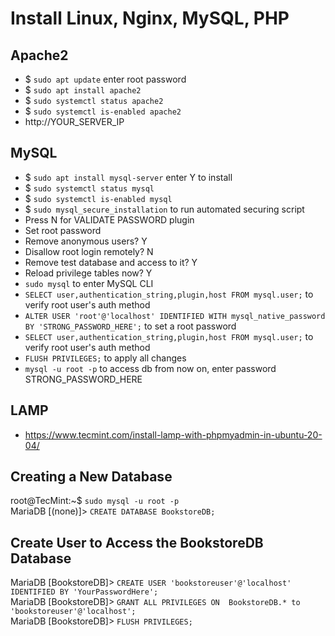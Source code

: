 # Install Linux, Nginx, MySQL, PHP
## Apache2
- $ `sudo apt update` enter root password
- $ `sudo apt install apache2`
- $ `sudo systemctl status apache2`
- $ `sudo systemctl is-enabled apache2`
- http://YOUR_SERVER_IP


## MySQL
- $ `sudo apt install mysql-server` enter Y to install
- $ `sudo systemctl status mysql`
- $ `sudo systemctl is-enabled mysql`
- $ `sudo mysql_secure_installation` to run automated securing script
- Press N for VALIDATE PASSWORD plugin
- Set root password
- Remove anonymous users? Y
- Disallow root login remotely? N
- Remove test database and access to it? Y
- Reload privilege tables now? Y
- `sudo mysql` to enter MySQL CLI
- `SELECT user,authentication_string,plugin,host FROM mysql.user;` to verify root user's auth method
- `ALTER USER 'root'@'localhost' IDENTIFIED WITH mysql_native_password BY 'STRONG_PASSWORD_HERE';` to set a root password
- `SELECT user,authentication_string,plugin,host FROM mysql.user;` to verify root user's auth method
- `FLUSH PRIVILEGES;` to apply all changes
- `mysql -u root -p` to access db from now on, enter password STRONG_PASSWORD_HERE



## LAMP
- https://www.tecmint.com/install-lamp-with-phpmyadmin-in-ubuntu-20-04/

## Creating a New Database
root@TecMint:~$ `sudo mysql -u root -p`\
MariaDB [(none)]> `CREATE DATABASE BookstoreDB;`


## Create User to Access the BookstoreDB Database
MariaDB [BookstoreDB]> `CREATE USER 'bookstoreuser'@'localhost' IDENTIFIED BY 'YourPasswordHere';`\
MariaDB [BookstoreDB]> `GRANT ALL PRIVILEGES ON  BookstoreDB.* to 'bookstoreuser'@'localhost';`\
MariaDB [BookstoreDB]> `FLUSH PRIVILEGES;`
